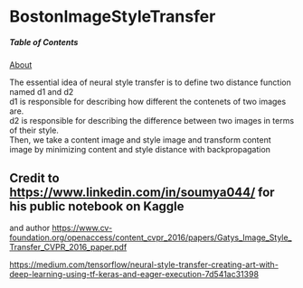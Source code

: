 # BostonImageStyleTransfer

##### Table of Contents  
[About](#About)


<a id="About"></a>
The essential idea of neural style transfer is to define two distance function named d1 and d2\
d1 is responsible for describing how different the contenets of two images are.\
d2 is responsible for describing the difference between two images in terms of their style.\
Then, we take a content image and style image and transform content image by minimizing content and style distance with backpropagation









## Credit to https://www.linkedin.com/in/soumya044/ for his public notebook on Kaggle
and author https://www.cv-foundation.org/openaccess/content_cvpr_2016/papers/Gatys_Image_Style_Transfer_CVPR_2016_paper.pdf

https://medium.com/tensorflow/neural-style-transfer-creating-art-with-deep-learning-using-tf-keras-and-eager-execution-7d541ac31398

